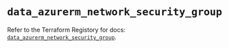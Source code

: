 # `data_azurerm_network_security_group`

Refer to the Terraform Registory for docs: [`data_azurerm_network_security_group`](https://www.terraform.io/docs/providers/azurerm/d/network_security_group).
